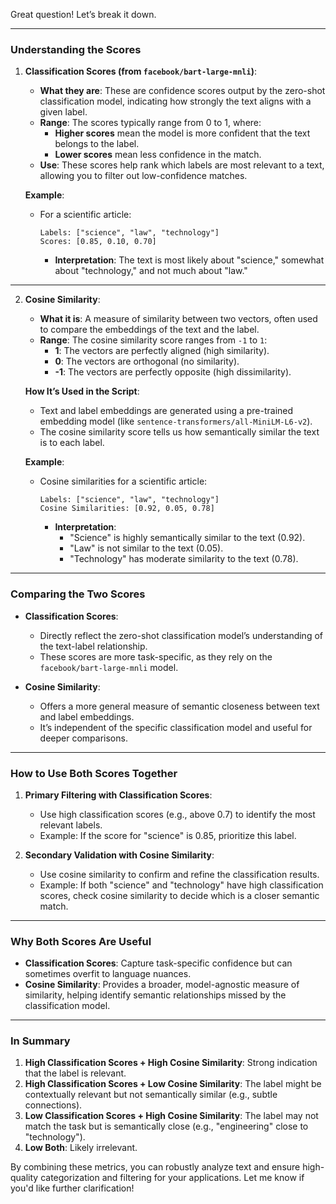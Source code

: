 Great question! Let’s break it down.

---

### **Understanding the Scores**

1. **Classification Scores (from `facebook/bart-large-mnli`)**:
   - **What they are**: These are confidence scores output by the zero-shot classification model, indicating how strongly the text aligns with a given label.
   - **Range**: The scores typically range from 0 to 1, where:
     - **Higher scores** mean the model is more confident that the text belongs to the label.
     - **Lower scores** mean less confidence in the match.
   - **Use**: These scores help rank which labels are most relevant to a text, allowing you to filter out low-confidence matches.

   **Example**:
   - For a scientific article:
     ```
     Labels: ["science", "law", "technology"]
     Scores: [0.85, 0.10, 0.70]
     ```
     - **Interpretation**: The text is most likely about "science," somewhat about "technology," and not much about "law."

---

2. **Cosine Similarity**:
   - **What it is**: A measure of similarity between two vectors, often used to compare the embeddings of the text and the label.
   - **Range**: The cosine similarity score ranges from `-1` to `1`:
     - **1**: The vectors are perfectly aligned (high similarity).
     - **0**: The vectors are orthogonal (no similarity).
     - **-1**: The vectors are perfectly opposite (high dissimilarity).

   **How It’s Used in the Script**:
   - Text and label embeddings are generated using a pre-trained embedding model (like `sentence-transformers/all-MiniLM-L6-v2`).
   - The cosine similarity score tells us how semantically similar the text is to each label.

   **Example**:
   - Cosine similarities for a scientific article:
     ```
     Labels: ["science", "law", "technology"]
     Cosine Similarities: [0.92, 0.05, 0.78]
     ```
     - **Interpretation**:
       - "Science" is highly semantically similar to the text (0.92).
       - "Law" is not similar to the text (0.05).
       - "Technology" has moderate similarity to the text (0.78).

---

### **Comparing the Two Scores**

- **Classification Scores**:
  - Directly reflect the zero-shot classification model’s understanding of the text-label relationship.
  - These scores are more task-specific, as they rely on the `facebook/bart-large-mnli` model.

- **Cosine Similarity**:
  - Offers a more general measure of semantic closeness between text and label embeddings.
  - It’s independent of the specific classification model and useful for deeper comparisons.

---

### **How to Use Both Scores Together**

1. **Primary Filtering with Classification Scores**:
   - Use high classification scores (e.g., above 0.7) to identify the most relevant labels.
   - Example: If the score for "science" is 0.85, prioritize this label.

2. **Secondary Validation with Cosine Similarity**:
   - Use cosine similarity to confirm and refine the classification results.
   - Example: If both "science" and "technology" have high classification scores, check cosine similarity to decide which is a closer semantic match.

---

### **Why Both Scores Are Useful**
- **Classification Scores**: Capture task-specific confidence but can sometimes overfit to language nuances.
- **Cosine Similarity**: Provides a broader, model-agnostic measure of similarity, helping identify semantic relationships missed by the classification model.

---

### **In Summary**
1. **High Classification Scores + High Cosine Similarity**: Strong indication that the label is relevant.
2. **High Classification Scores + Low Cosine Similarity**: The label might be contextually relevant but not semantically similar (e.g., subtle connections).
3. **Low Classification Scores + High Cosine Similarity**: The label may not match the task but is semantically close (e.g., "engineering" close to "technology").
4. **Low Both**: Likely irrelevant.

By combining these metrics, you can robustly analyze text and ensure high-quality categorization and filtering for your applications. Let me know if you'd like further clarification!
